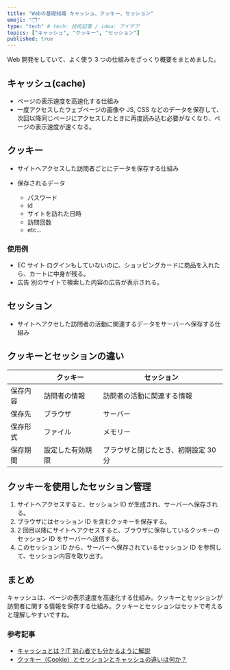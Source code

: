 ```yaml
---
title: "Webの基礎知識 キャッシュ、クッキー、セッション"
emoji: "🗂"
type: "tech" # tech: 技術記事 / idea: アイデア
topics: ["キャッシュ", "クッキー", "セッション"]
published: true
---
```


Web 開発をしていて、よく使う 3 つの仕組みをざっくり概要をまとめました。

## キャッシュ(cache)

- ページの表示速度を高速化する仕組み
- 一度アクセスしたウェブページの画像や JS, CSS などのデータを保存して、次回以降同じページにアクセスしたときに再度読み込む必要がなくなり、ページの表示速度が速くなる。

## クッキー

- サイトへアクセスした訪問者ごとにデータを保存する仕組み
- 保存されるデータ

  - パスワード
  - id
  - サイトを訪れた日時
  - 訪問回数
  - etc...

### 使用例

- EC サイト
  ログインもしていないのに、ショッピングカードに商品を入れたら、カートに中身が残る。
- 広告
  別のサイトで検索した内容の広告が表示される。

## セッション

- サイトへアクセした訪問者の活動に関連するデータをサーバーへ保存する仕組み

## クッキーとセッションの違い

|          | クッキー         | セッション                           |
| -------- | ---------------- | ------------------------------------ |
| 保存内容 | 訪問者の情報     | 訪問者の活動に関連する情報           |
| 保存先   | ブラウザ         | サーバー                             |
| 保存形式 | ファイル         | メモリー                             |
| 保存期間 | 設定した有効期限 | ブラウザと閉じたとき、初期設定 30 分 |

## クッキーを使用したセッション管理

1. サイトへアクセスすると、セッション ID が生成され、サーバーへ保存される。
2. ブラウザにはセッション ID を含むクッキーを保存する。
3. 2 回目以降にサイトへアクセスすると、ブラウザに保存しているクッキーのセッション ID をサーバーへ送信する。
4. このセッション ID から、サーバーへ保存されているセッション ID を参照して、セッション内容を取り出す。

## まとめ

キャッシュは、ページの表示速度を高速化する仕組み。クッキーとセッションが訪問者に関する情報を保存する仕組み。クッキーとセッションはセットで考えると理解しやすいですね。

### 参考記事

- [キャッシュとは？IT 初心者でも分かるように解説
  ](https://saruwakakun.com/it/web/cache)
- [クッキー（Cookie）とセッションとキャッシュの違いは何か？](https://ssaits.jp/promapedia/technology/cookie-session-cache.html)
